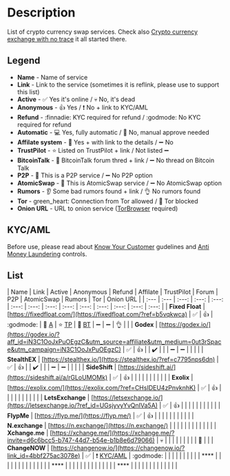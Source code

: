 # Description
List of crypto currency swap services. Check also [Crypto currency exchange with no trace](https://0ut3r.space/2018/12/10/crypto-exchange/) it all started there.

## Legend
+ **Name** - Name of service
+ **Link** - Link to the service (sometimes it is reflink, please use to support this list)
+ **Active** - :white_check_mark: Yes it's online / :skull: No, it's dead
+ **Anonymous** - :+1: Yes / :heavy_exclamation_mark: No + link to KYC/AML
+ **Refund** - :finnadie: KYC required for refund / :godmode: No KYC required for refund
+ **Automatic** - :computer: Yes, fully automatic / :raising_hand: No, manual approve needed
+ **Affilate system** - :link: Yes + with link to the details / :heavy_minus_sign: No 
+ **TrustPilot** - :star: Listed on TrustPilot + link / Not listed :heavy_minus_sign:
+ **BitcoinTalk** - :bookmark_tabs: BitcoinTalk forum thred + link / :heavy_minus_sign: No thread on Bitcoin Talk
+ **P2P** - :couple: This is a P2P service / :heavy_minus_sign: No P2P option
+ **AtomicSwap** - :dizzy: This is AtomicSwap service / :heavy_minus_sign: No AtomicSwap option
+ **Rumors** - :ear: Some bad rumors found + link / :ok_hand: No rumors found
+ **Tor** - green_heart: Connection from Tor allowed / :no_entry_sign: Tor blocked
+ **Onion URL** - URL to onion service ([TorBrowser](https://www.torproject.org/download/) required)

## KYC/AML
Before use, please read about [Know Your Customer](https://en.wikipedia.org/wiki/Know_your_customer) gudelines and [Anti Money Laundering](https://en.wikipedia.org/wiki/Money_laundering#Anti-money_laundering) controls.

## List

| Name | Link | Active | Anonymous | Refund | Affilate | TrustPilot | Forum | P2P | AtomicSwap | Rumors | Tor | Onion URL |
| :--- | :--- | :---: | :---: | :---: | :---: | :---: | :---: | :---: | :---: | :---: | :---: | :---: | :---: | 
| **Fixed Float** | [https://fixedfloat.com/](https://fixedfloat.com/?ref=b5vqkwca) | :white_check_mark: | :+1: | :godmode: | :link: [A](https://fixedfloat.com/affiliate) | :star: [TP](https://www.trustpilot.com/review/fixedfloat.com) | :bookmark_tabs: [BT](https://bitcointalk.org/index.php?topic=5103574.0) | :heavy_minus_sign: | :heavy_minus_sign: | :ok_hand: | |
| **Godex** | [https://godex.io/](https://godex.io/?aff_id=iN3C1OoJxPuOEgzC&utm_source=affiliate&utm_medium=0ut3rSpace&utm_campaign=iN3C1OoJxPuOEgzC) | :white_check_mark: | :+1: | | :heavy_check_mark: |  |  | :heavy_minus_sign: | :heavy_minus_sign: | |   | |
| **StealthEX** | [https://stealthex.io/](https://stealthex.io/?ref=c7795nps6dn) | :white_check_mark: | :+1: | | :heavy_check_mark: |  |  | :heavy_minus_sign: | :heavy_minus_sign: |  | | |
| **SideShift** | [https://sideshift.ai/](https://sideshift.ai/a/rGLoUMOMk) | :white_check_mark: | :+1: |  |  |  |  |  |  |  | | |
| **Exolix** | [https://exolix.com/](https://exolix.com/?ref=CHsIDEU4zPnvknhK) | :white_check_mark: | :+1: | |  |  |  |  |  |  |  | |
| **LetsExchange** | [https://letsexchange.io/](https://letsexchange.io/?ref_id=UGsjyvyYvQnIVa5A) |  :white_check_mark: | :+1: | |  |  |  |  |  |  |  | |
| **FlypMe** | [https://flyp.me/](https://flyp.me/) | :white_check_mark: | :+1: | |  |  |  |  |  |  |  | |
| **N.exchange** | [https://n.exchange/](https://n.exchange/) |   |  | | |  |  |  |  |  | | |
| **Xchange.me** | [https://xchange.me/](https://xchange.me/?invite=d6c6bcc5-b747-44d7-b54e-b1b8e6d79066) | :skull: |   |  | |  |  |  |  |  | :green_heart: | |
| **ChangeNOW** | [https://changenow.io/](https://changenow.io/?link_id=4bbf275ac3078e) | :white_check_mark: | :heavy_exclamation_mark: [KYC/AML](https://changenow.io/faq/kyc-aml-procedure) | :godmode: |   |  |  |  |  | | | |
| **** |  |  |   |  |  |  |  |  |  | | | |
| **** |  |  |   |  |  |  |  |  |  | | | |
| **** |  |  |   |  |  |  |  |  |  | | | |
